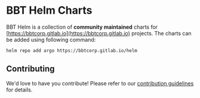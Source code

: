 # BBT Helm Charts

BBT Helm is a collection of **community maintained** charts for [https://bbtcorp.gitlab.io](https://bbtcorp.gitlab.io) projects. The charts can be added using following command:

```
helm repo add argo https://bbtcorp.gitlab.io/helm
```

## Contributing

We'd love to have you contribute! Please refer to our [contribution guidelines](CONTRIBUTING.md) for details.